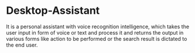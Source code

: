 # Desktop-Assistant
It is a personal assistant with voice recognition intelligence, which takes the user input in form of voice or text and process it and returns the output in various forms like action to be performed or the search result is dictated to the end user.
